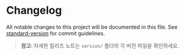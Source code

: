 # Changelog

All notable changes to this project will be documented in this file. See [standard-version](https://github.com/conventional-changelog/standard-version) for commit guidelines.

> **참고**: 자세한 릴리즈 노트는 `version/` 폴더의 각 버전 파일을 확인하세요.

